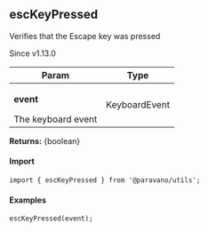 <h2>escKeyPressed</h2>
<p>Verifies that the Escape key was pressed</p>
<p>Since v1.13.0</p>
<table>
      <thead>
      <tr>
        <th>Param</th>
        <th>Type</th></tr>
      </thead>
      <tbody><tr><td><p><b>event</b></p>The keyboard event</td><td>KeyboardEvent</td></tr></tbody>
    </table><p><b>Returns:</b> {boolean}</p>
<h4>Import</h4>

```
import { escKeyPressed } from '@paravano/utils';
```

  <h4>Examples</h4>




```    
escKeyPressed(event);
```

    